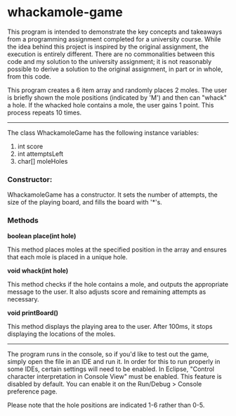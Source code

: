 # whackamole-game

This program is intended to demonstrate the key concepts and takeaways from a programming assignment completed for a university course. While the idea behind this project is inspired by the original assignment, the execution is entirely different. There are no commonalities between this code and my solution to the university assignment; it is not reasonably possible to derive a solution to the original assignment, in part or in whole, from this code.

This program creates a 6 item array and randomly places 2 moles. The user is briefly shown the mole positions (indicated by 'M') and then can "whack" a hole. If the whacked hole contains a mole, the user gains 1 point. This process repeats 10 times. 

---

The class WhackamoleGame has the following instance variables:

1. int score
2. int attemptsLeft
3. char[] moleHoles

### Constructor:

WhackamoleGame has a constructor. It sets the number of attempts, the size of the playing board, and fills the board with '\*'s.

### Methods

**boolean place(int hole)**

This method places moles at the specified position in the array and ensures that each mole is placed in a unique hole.

**void whack(int hole)**

This method checks if the hole contains a mole, and outputs the appropriate message to the user. It also adjusts score and remaining attempts as necessary.

**void printBoard()**

This method displays the playing area to the user. After 100ms, it stops displaying the locations of the moles.

---

The program runs in the console, so if you'd like to test out the game, simply open the file in an IDE and run it. In order for this to run properly in some IDEs, certain settings will need to be enabled. In Eclipse, "Control character interpretation in Console View" must be enabled. This feature is disabled by default. You can enable it on the Run/Debug > Console preference page.

Please note that the hole positions are indicated 1-6 rather than 0-5.
